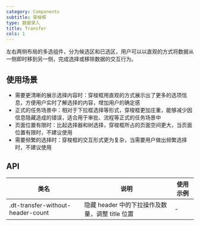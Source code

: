 ```yaml
---
category: Components
subtitle: 穿梭框
type: 数据录入
title: Transfer
cols: 1
---
```


左右两侧布局的多选组件，分为候选区和已选区，用户可以以直观的方式将数据从一侧即时移到另一侧，完成选择或移除数据的交互行为。

## 使用场景
- 需要更清晰的展示选择内容时：穿梭框用直观的方式展示出了更多的选项信息，方便用户实时了解选择的内容，增加用户的确定感
- 正式的任务场景中：相对于下拉框选择等形式，穿梭框更加庄重，能够减少因信息隐藏造成的错误，适合用于审批、流程等正式的任务场景中
- 页面位置有限时：比起选择器和树选择，穿梭框所占的页面空间更大，当页面位置有限时，不建议使用
- 需要频繁的选择时：穿梭框的交互形式更为复杂，当需要用户做出频繁选择时，不建议使用

## API

|类名  |说明  |使用示例  |
|---------|---------|---------|
| .dt-transfer-without-header-count | 隐藏 header 中的下拉操作及数量，调整 title 位置 | -

